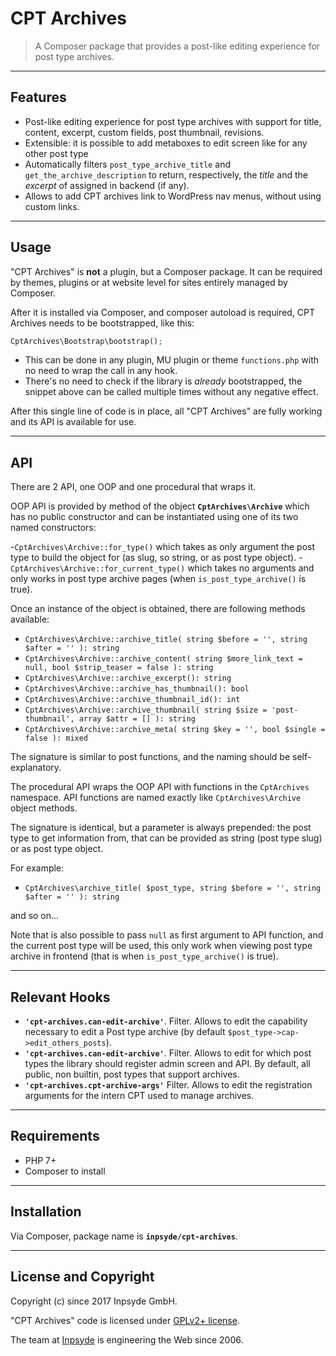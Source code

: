 # CPT Archives

> A Composer package that provides a post-like editing experience for post type archives.

---

## Features

- Post-like editing experience for post type archives with support for title, content, excerpt, custom fields, 
  post thumbnail, revisions.
- Extensible: it is possible to add metaboxes to edit screen like for any other post type
- Automatically filters `post_type_archive_title` and `get_the_archive_description` to return, 
  respectively, the _title_ and the _excerpt_ of assigned in backend (if any).
- Allows to add CPT archives link to WordPress nav menus, without using custom links.

---

## Usage

"CPT Archives" is **not** a plugin, but a Composer package. It can be required by themes, plugins or at website level
for sites entirely managed by Composer.

After it is installed via Composer, and composer autoload is required, CPT Archives needs to be bootstrapped, like this:

```php
CptArchives\Bootstrap\bootstrap();
```

- This can be done in any plugin, MU plugin or theme `functions.php` with no need to wrap the call in any hook.
- There's no need to check if the library is _already_ bootstrapped, the snippet above can be called multiple times
  without any negative effect.
  
After this single line of code is in place, all "CPT Archives" are fully working and its API is available for use.

---


## API

There are 2 API, one OOP and one procedural that wraps it.

OOP API is provided by method of the object **`CptArchives\Archive`** which has no public constructor and can be 
instantiated using one of its two named constructors:

-`CptArchives\Archive::for_type()` which takes as only argument the post type to build the object for 
  (as slug, so string, or as post type object).
-`CptArchives\Archive::for_current_type()` which takes no arguments and only works in post type archive pages 
  (when `is_post_type_archive()` is true).
  
Once an instance of the object is obtained, there are following methods available:

- `CptArchives\Archive::archive_title( string $before = '', string $after = '' ): string`
- `CptArchives\Archive::archive_content( string $more_link_text = null, bool $strip_teaser = false ): string`
- `CptArchives\Archive::archive_excerpt(): string`
- `CptArchives\Archive::archive_has_thumbnail(): bool`
- `CptArchives\Archive::archive_thumbnail_id(): int`
- `CptArchives\Archive::archive_thumbnail( string $size = 'post-thumbnail', array $attr = [] ): string`
- `CptArchives\Archive::archive_meta( string $key = '', bool $single = false ): mixed`

The signature is similar to post functions, and the naming should be self-explanatory.

The procedural API wraps the OOP API with functions in the `CptArchives` namespace.
API functions are named exactly like `CptArchives\Archive` object methods.

The signature is identical, but a parameter is always prepended: the post type to get information from, that can be 
provided as string (post type slug) or as post type object.

For example:

- `CptArchives\archive_title( $post_type, string $before = '', string $after = '' ): string`

and so on...

Note that is also possible to pass `null` as first argument to API function, and the current post type will be used, 
this only work when viewing post type archive in frontend (that is when `is_post_type_archive()` is true).

---

## Relevant Hooks

- **`'cpt-archives.can-edit-archive'`**. Filter. Allows to edit the capability necessary to edit a Post type archive
  (by default `$post_type->cap->edit_others_posts`).
- **`'cpt-archives.can-edit-archive'`**. Filter. Allows to edit for which post types the library should register
  admin screen and API. By default, all public, non builtin, post types that support archives.
- **`'cpt-archives.cpt-archive-args'`** Filter. Allows to edit the registration arguments for the intern CPT used to
  manage archives.

---

## Requirements

- PHP 7+
- Composer to install

---

## Installation

Via Composer, package name is **`inpsyde/cpt-archives`**.

---

## License and Copyright

Copyright (c) since 2017 Inpsyde GmbH.

"CPT Archives" code is licensed under [GPLv2+ license](LICENSE).

The team at [Inpsyde](https://inpsyde.com) is engineering the Web since 2006.
